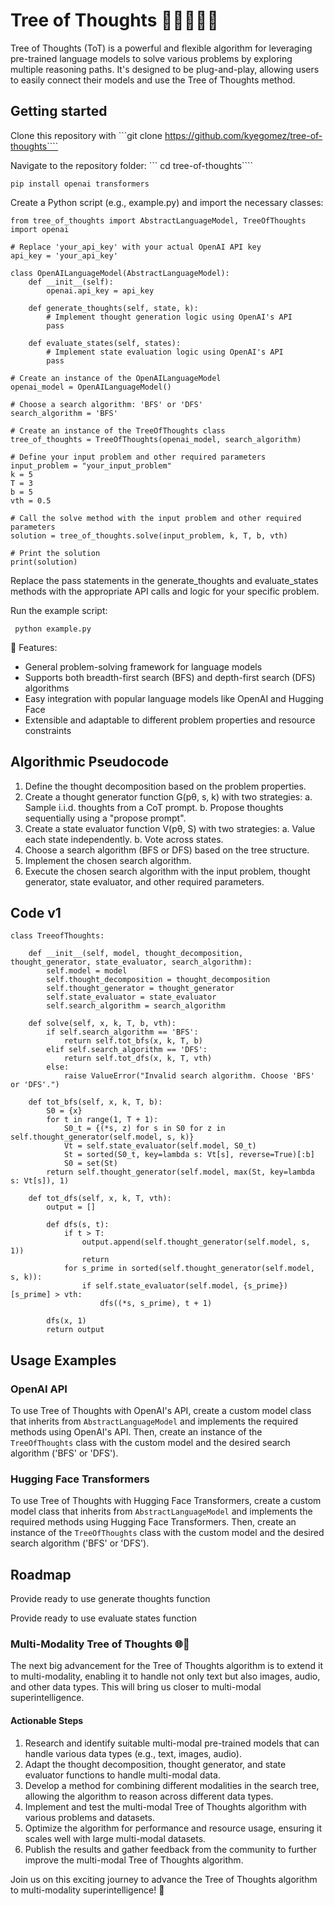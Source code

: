 # Tree of Thoughts 🌳🌲🌴🌿🍃

Tree of Thoughts (ToT) is a powerful and flexible algorithm for leveraging pre-trained language models to solve various problems by exploring multiple reasoning paths. It's designed to be plug-and-play, allowing users to easily connect their models and use the Tree of Thoughts method.

## Getting started
Clone this repository with ```git clone https://github.com/kyegomez/tree-of-thoughts````

Navigate to the repository folder: ``` cd tree-of-thoughts````

```pip install openai transformers```

Create a Python script (e.g., example.py) and import the necessary classes:

``` 
from tree_of_thoughts import AbstractLanguageModel, TreeOfThoughts
import openai

# Replace 'your_api_key' with your actual OpenAI API key
api_key = 'your_api_key'

class OpenAILanguageModel(AbstractLanguageModel):
    def __init__(self):
        openai.api_key = api_key

    def generate_thoughts(self, state, k):
        # Implement thought generation logic using OpenAI's API
        pass

    def evaluate_states(self, states):
        # Implement state evaluation logic using OpenAI's API
        pass

# Create an instance of the OpenAILanguageModel
openai_model = OpenAILanguageModel()

# Choose a search algorithm: 'BFS' or 'DFS'
search_algorithm = 'BFS'

# Create an instance of the TreeOfThoughts class
tree_of_thoughts = TreeOfThoughts(openai_model, search_algorithm)

# Define your input problem and other required parameters
input_problem = "your_input_problem"
k = 5
T = 3
b = 5
vth = 0.5

# Call the solve method with the input problem and other required parameters
solution = tree_of_thoughts.solve(input_problem, k, T, b, vth)

# Print the solution
print(solution)
```

Replace the pass statements in the generate_thoughts and evaluate_states methods with the appropriate API calls and logic for your specific problem.

Run the example script:

``` python example.py```

🌟 Features:
- General problem-solving framework for language models
- Supports both breadth-first search (BFS) and depth-first search (DFS) algorithms
- Easy integration with popular language models like OpenAI and Hugging Face
- Extensible and adaptable to different problem properties and resource constraints

## Algorithmic Pseudocode

1. Define the thought decomposition based on the problem properties.
2. Create a thought generator function G(pθ, s, k) with two strategies:
   a. Sample i.i.d. thoughts from a CoT prompt.
   b. Propose thoughts sequentially using a "propose prompt".
3. Create a state evaluator function V(pθ, S) with two strategies:
   a. Value each state independently.
   b. Vote across states.
4. Choose a search algorithm (BFS or DFS) based on the tree structure.
5. Implement the chosen search algorithm.
6. Execute the chosen search algorithm with the input problem, thought generator, state evaluator, and other required parameters.

## Code v1
```
class TreeofThoughts:
    
    def __init__(self, model, thought_decomposition, thought_generator, state_evaluator, search_algorithm):
        self.model = model
        self.thought_decomposition = thought_decomposition
        self.thought_generator = thought_generator
        self.state_evaluator = state_evaluator
        self.search_algorithm = search_algorithm

    def solve(self, x, k, T, b, vth):
        if self.search_algorithm == 'BFS':
            return self.tot_bfs(x, k, T, b)
        elif self.search_algorithm == 'DFS':
            return self.tot_dfs(x, k, T, vth)
        else:
            raise ValueError("Invalid search algorithm. Choose 'BFS' or 'DFS'.")

    def tot_bfs(self, x, k, T, b):
        S0 = {x}
        for t in range(1, T + 1):
            S0_t = {(*s, z) for s in S0 for z in self.thought_generator(self.model, s, k)}
            Vt = self.state_evaluator(self.model, S0_t)
            St = sorted(S0_t, key=lambda s: Vt[s], reverse=True)[:b]
            S0 = set(St)
        return self.thought_generator(self.model, max(St, key=lambda s: Vt[s]), 1)

    def tot_dfs(self, x, k, T, vth):
        output = []

        def dfs(s, t):
            if t > T:
                output.append(self.thought_generator(self.model, s, 1))
                return
            for s_prime in sorted(self.thought_generator(self.model, s, k)):
                if self.state_evaluator(self.model, {s_prime})[s_prime] > vth:
                    dfs((*s, s_prime), t + 1)

        dfs(x, 1)
        return output
```


## Usage Examples

### OpenAI API

To use Tree of Thoughts with OpenAI's API, create a custom model class that inherits from `AbstractLanguageModel` and implements the required methods using OpenAI's API. Then, create an instance of the `TreeOfThoughts` class with the custom model and the desired search algorithm ('BFS' or 'DFS').

### Hugging Face Transformers

To use Tree of Thoughts with Hugging Face Transformers, create a custom model class that inherits from `AbstractLanguageModel` and implements the required methods using Hugging Face Transformers. Then, create an instance of the `TreeOfThoughts` class with the custom model and the desired search algorithm ('BFS' or 'DFS').

## Roadmap

Provide ready to use generate thoughts function

Provide ready to use evaluate states function



### Multi-Modality Tree of Thoughts 🌐🌳

The next big advancement for the Tree of Thoughts algorithm is to extend it to multi-modality, enabling it to handle not only text but also images, audio, and other data types. This will bring us closer to multi-modal superintelligence.

#### Actionable Steps

1. Research and identify suitable multi-modal pre-trained models that can handle various data types (e.g., text, images, audio).
2. Adapt the thought decomposition, thought generator, and state evaluator functions to handle multi-modal data.
3. Develop a method for combining different modalities in the search tree, allowing the algorithm to reason across different data types.
4. Implement and test the multi-modal Tree of Thoughts algorithm with various problems and datasets.
5. Optimize the algorithm for performance and resource usage, ensuring it scales well with large multi-modal datasets.
6. Publish the results and gather feedback from the community to further improve the multi-modal Tree of Thoughts algorithm.

Join us on this exciting journey to advance the Tree of Thoughts algorithm to multi-modality superintelligence! 🚀